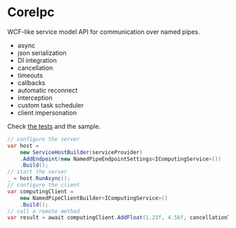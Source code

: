 # CoreIpc
WCF-like service model API for communication over named pipes.
- async
- json serialization
- DI integration
- cancellation
- timeouts
- callbacks
- automatic reconnect
- interception
- custom task scheduler
- client impersonation

Check [the tests](https://github.com/UiPath/CoreIpc/blob/master/src/UiPath.CoreIpc.Tests/IpcTests.cs) and the sample.
```C#
// configure the server
var host = 
    new ServiceHostBuilder(serviceProvider)
    .AddEndpoint(new NamedPipeEndpointSettings<IComputingService>())
    .Build();
// start the server
_ = host.RunAsync();
// configure the client
var computingClient = 
    new NamedPipeClientBuilder<IComputingService>()
    .Build();
// call a remote method
var result = await computingClient.AddFloat(1.23f, 4.56f, cancellationToken);
```
